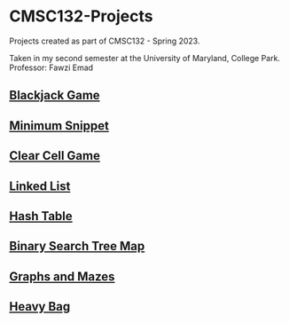 # CMSC132-Projects
Projects created as part of CMSC132 - Spring 2023.  

Taken in my second semester at the University of Maryland, College Park.
Professor: Fawzi Emad
## <a href="https://github.com/rmhopkins4/CMSC132-Projects/tree/main/1%20-%20Blackjack%20Game">Blackjack Game</a>

## <a href="https://github.com/rmhopkins4/CMSC132-Projects/tree/main/2%20-%20Minimum%20Snippet">Minimum Snippet</a>

## <a href="https://github.com/rmhopkins4/CMSC132-Projects/tree/main/3%20-%20Clear%20Cell%20Game">Clear Cell Game</a>

## <a href="https://github.com/rmhopkins4/CMSC132-Projects/tree/main/4%20-%20Linked%20List">Linked List</a>

## <a href="https://github.com/rmhopkins4/CMSC132-Projects/tree/main/5%20-%20Hash%20Table">Hash Table</a>

## <a href="https://github.com/rmhopkins4/CMSC132-Projects/tree/main/6%20-%20Binary%20Search%20Tree%20Map">Binary Search Tree Map</a>

## <a href="https://github.com/rmhopkins4/CMSC132-Projects/tree/main/7%20-%20Graphs%20and%20Mazes">Graphs and Mazes</a>

## <a href="https://github.com/rmhopkins4/CMSC132-Projects/tree/main/8%20-%20Heavy%20Bag">Heavy Bag</a>
